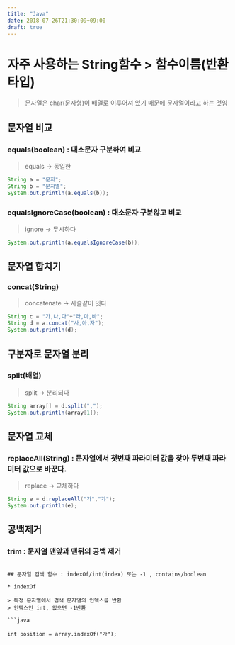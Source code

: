 ```yaml
---
title: "Java"
date: 2018-07-26T21:30:09+09:00
draft: true
---
```


# 자주 사용하는 String함수 > 함수이름(반환타입)

> 문자열은 char(문자형)이 배열로 이루어져 있기 때문에 문자열이라고 하는 것임


## 문자열 비교 

### equals(boolean) : 대소문자 구분하여 비교

> equals -> 동일한 

```java
String a = "문자";
String b = "문자열";
System.out.println(a.equals(b));
```

### equalsIgnoreCase(boolean) : 대소문자 구분않고 비교 

> ignore -> 무시하다 

```java
System.out.println(a.equalsIgnoreCase(b));
```


## 문자열 합치기 

### concat(String) 

> concatenate -> 사슬같이 잇다 

```java
String c = "가,나,다"+"라,마,바"; 
String d = a.concat("사,아,자");
System.out.println(d);
```


## 구분자로 문자열 분리 

### split(배열)

> split -> 분리되다

```java
String array[] = d.split(",");
System.out.println(array[1]);
```


## 문자열 교체 

### replaceAll(String) : 문자열에서 첫번째 파라미터 값을 찾아 두번째 파라미터 값으로 바꾼다.

> replace -> 교체하다 

``` java
String e = d.replaceAll("가","갸");
System.out.println(e);
```

## 공백제거

### trim : 문자열 맨앞과 맨뒤의 공백 제거 



```

## 문자열 검색 함수 : indexOf/int(index) 또는 -1 , contains/boolean

* indexOf

> 특정 문자열에서 검색 문자열의 인덱스를 반환  
> 인텍스인 int, 없으면 -1반환

```java

int position = array.indexOf("가"); 